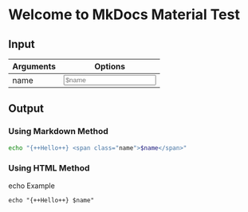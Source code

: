 # Welcome to MkDocs Material Test

## Input

| Arguments    | Options                                                                                                             |
|--------------|---------------------------------------------------------------------------------------------------------------------|
| name         | <input class="textbox-value md-input" type="text" placeholder="$name" onkeyup="e_name(this);"/>                     |

## Output

### Using Markdown Method

```bash title="echo Example"
echo "{++Hello++} <span class="name">$name</span>"
```

### Using HTML Method

<div class="highlight"><span class="filename">echo Example</span><pre><code>echo "{++Hello++} <span class="e_name">$name</span>"</code></pre></div>
